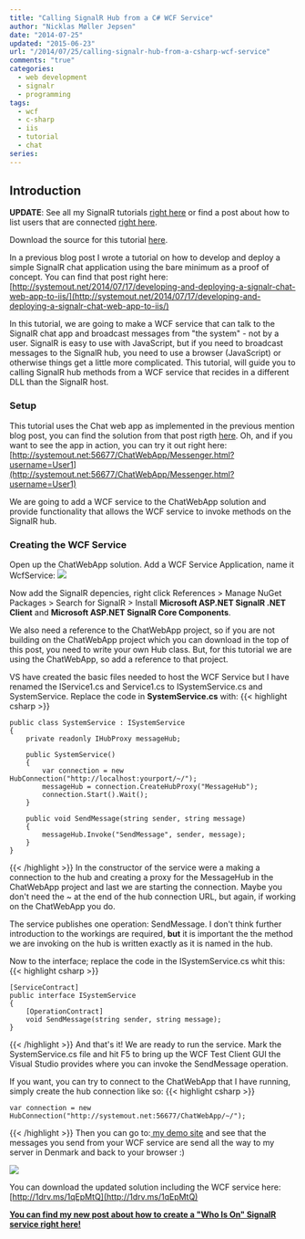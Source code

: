 ```yaml
---
title: "Calling SignalR Hub from a C# WCF Service"
author: "Nicklas Møller Jepsen"
date: "2014-07-25"
updated: "2015-06-23"
url: "/2014/07/25/calling-signalr-hub-from-a-csharp-wcf-service"
comments: "true"
categories:
  - web development
  - signalr
  - programming
tags:
  - wcf
  - c-sharp
  - iis
  - tutorial
  - chat
series:
---
```

## Introduction
**UPDATE**: See all my SignalR tutorials [right here](http://systemout.net/categories/signalr/) or find a post about how to list users that are connected [right here](http://systemout.net/2015/06/10/developing-a-who-is-on-chat-web-app-using-signalr-and-wpf/).

Download the source for this tutorial [here](https://drive.google.com/file/d/0B_b7_Dquxu0KWjlCWVJyVUlZbGM/view?usp=sharing).

In a previous blog post I wrote a tutorial on how to develop and deploy a simple SignalR chat application using the bare minimum as a proof of concept. You can find that post right here: [http://systemout.net/2014/07/17/developing-and-deploying-a-signalr-chat-web-app-to-iis/](http://systemout.net/2014/07/17/developing-and-deploying-a-signalr-chat-web-app-to-iis/)

In this tutorial, we are going to make a WCF service that can talk to the SignalR chat app and broadcast messages from "the system" - not by a user.
SignalR is easy to use with JavaScript, but if you need to broadcast messages to the SignalR hub, you need to use a browser (JavaScript) or otherwise things get a little more complicated.
This tutorial, will guide you to calling SignalR hub methods from a WCF service that recides in a different DLL than the SignalR host.<!--more-->

### Setup
This tutorial uses the Chat web app as implemented in the previous mention blog post, you can find the solution from that post rigth [here](https://drive.google.com/file/d/0B_b7_Dquxu0KWjlCWVJyVUlZbGM/view?usp=sharing).
Oh, and if you want to see the app in action, you can try it out right here: [http://systemout.net:56677/ChatWebApp/Messenger.html?username=User1](http://systemout.net:56677/ChatWebApp/Messenger.html?username=User1)

We are going to add a WCF service to the ChatWebApp solution and provide functionality that allows the WCF service to invoke methods on the SignalR hub.

### Creating the WCF Service
Open up the ChatWebApp solution.
Add a WCF Service Application, name it WcfService:
![](http://systemout.net/images/SignalRCreateWcfServiceProject.png)

Now add the SignalR depencies, right click References > Manage NuGet Packages > Search for SignalR > Install **Microsoft ASP.NET SignalR .NET Client** and **Microsoft ASP.NET SignalR Core Components**.

We also need a reference to the ChatWebApp project, so if you are not building on the ChatWebApp project which you can download in the top of this post, you need to write your own Hub class. But, for this tutorial we are using the ChatWebApp, so add a reference to that project.

<script async src="//pagead2.googlesyndication.com/pagead/js/adsbygoogle.js"></script>
<!-- ResponsiveHeader -->
<ins class="adsbygoogle"
     style="display:block"
     data-ad-client="ca-pub-5807169669170468"
     data-ad-slot="5652122954"
     data-ad-format="auto"></ins>
<script>
(adsbygoogle = window.adsbygoogle || []).push({});
</script>

VS have created the basic files needed to host the WCF Service but I have renamed the IService1.cs and Service1.cs to ISystemService.cs and SystemService.
Replace the code in **SystemService.cs** with:
{{< highlight  csharp >}}

    public class SystemService : ISystemService
    {
        private readonly IHubProxy messageHub;

        public SystemService()
        {
            var connection = new HubConnection("http://localhost:yourport/~/");
            messageHub = connection.CreateHubProxy("MessageHub");
            connection.Start().Wait();
        }

        public void SendMessage(string sender, string message)
        {
            messageHub.Invoke("SendMessage", sender, message);
        }
    }
{{< /highlight >}}
In the constructor of the service were a making a connection to the hub and creating a proxy for the MessageHub in the ChatWebApp project and last we are starting the connection.
Maybe you don't need the ~ at the end of the hub connection URL, but again, if working on the ChatWebApp you do.

The service publishes one operation: SendMessage. I don't think further introduction to the workings are required, **but** it is important the the method we are invoking on the hub is written exactly as it is named in the hub.

Now to the interface; replace the code in the ISystemService.cs whit this:
{{< highlight  csharp >}}

    [ServiceContract]
    public interface ISystemService
    {
        [OperationContract]
        void SendMessage(string sender, string message);
    }
{{< /highlight >}}
And that's it! We are ready to run the service.
Mark the SystemService.cs file and hit F5 to bring up the WCF Test Client GUI the Visual Studio provides where you can invoke the SendMessage operation.

If you want, you can try to connect to the ChatWebApp that I have running, simply create the hub connection like so:
{{< highlight  csharp >}}

	var connection = new HubConnection("http://systemout.net:56677/ChatWebApp/~/");
{{< /highlight >}}
Then you can go to:<a href="http://systemout.net:56677/ChatWebApp/Messenger.html?username=user1" target="_blank"> my demo site</a> and see that the messages you send from your WCF service are send all the way to my server in Denmark and back to your browser :)

![](http://systemout.net/images/ChromeExample.png)

You can download the updated solution including the WCF service here: [http://1drv.ms/1qEpMtQ](http://1drv.ms/1qEpMtQ)

**[You can find my new post about how to create a "Who Is On" SignalR service right here!](http://systemout.net/2015/06/10/developing-a-who-is-on-chat-web-app-using-signalr-and-wpf/)**
